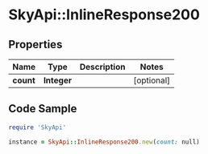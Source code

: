 # SkyApi::InlineResponse200

## Properties

Name | Type | Description | Notes
------------ | ------------- | ------------- | -------------
**count** | **Integer** |  | [optional] 

## Code Sample

```ruby
require 'SkyApi'

instance = SkyApi::InlineResponse200.new(count: null)
```


